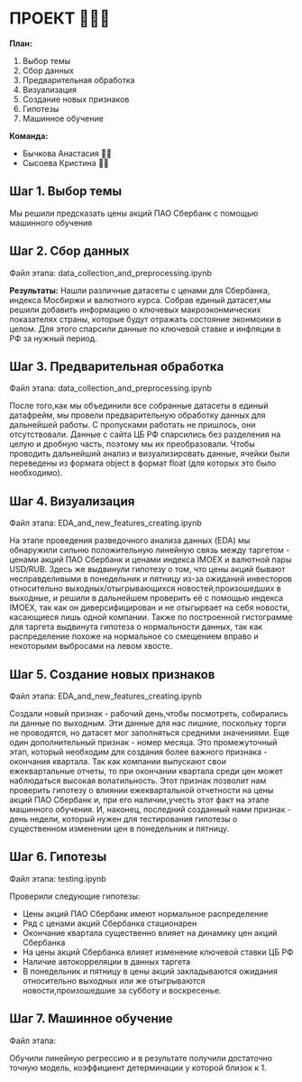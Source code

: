 # **ПРОЕКТ** :woman_factory_worker::nail_care:
**План:**
1. Выбор темы
2. Сбор данных
3. Предварительная обработка
4. Визуализация
5. Создание новых признаков
6. Гипотезы
7. Машинное обучение

**Команда:**
* Бычкова Анастасия :fairy_woman:
* Сысоева Кристина :elf_woman:
## **Шаг 1. Выбор темы**
Мы решили предсказать цены акций ПАО Сбербанк с помощью машинного обучения

## **Шаг 2. Сбор данных**
Файл этапа: data_collection_and_preprocessing.ipynb

**Результаты:**
Нашли различные датасеты с ценами для Сбербанка, индекса Мосбиржи и валютного курса. Собрав единый датасет,мы решили добавить информацию о ключевых макроэконмических показателях страны, которые будут отражать состояние эконмоики в целом. Для этого спарсили данные по ключевой ставке и инфляции в РФ за нужный период.
## **Шаг 3. Предварительная обработка**
Файл этапа: data_collection_and_preprocessing.ipynb

После того,как мы объединили все собранные датасеты в единый датафрейм, мы провели предварительную обработку данных для дальнейшей работы. С пропусками работать не пришлось, они отсутствовали. Данные с сайта ЦБ РФ спарсились без разделения на целую и дробную часть, поэтому мы их преобразовали. Чтобы проводить дальнейший анализ и визуализировать данные, ячейки были переведены из формата object в формат float (для которых это было необходимо).
## **Шаг 4. Визуализация**
Файл этапа: EDA_and_new_features_creating.ipynb

На этапе проведения разведочного анализа данных (EDA) мы обнаружили сильню положительную линейную связь между таргетом - ценами акций ПАО Сбербанк и ценами индекса IMOEX и валютной пары USD/RUB. Здесь же выдвинули гипотезу о том, что цены акций бывают несправделивыми в понедельник и пятницу из-за ожиданий инвесторов относительно выходных/отыгрывающихся новостей,произошедших в выходные, и решили в дальнейшем проверить её с помощью индекса IMOEX, так как он диверсифицирован и не отыгырвает на себя новости, касающиеся лишь одной компании. Также по построенной гистограмме для таргета выдвинута гипотеза о нормальности данных, так как распределение похоже на нормальное со смещением вправо и некоторыми выбросами на левом хвосте.
## **Шаг 5. Создание новых признаков**
Файл этапа: EDA_and_new_features_creating.ipynb

Создали новый признак - рабочий день,чтобы посмотреть, собирались ли данные по выходным. Эти данные для нас лишние, поскольку торги не проводятся, но датасет мог заполняться средними значениями. 
Еще один дополнительный признак - номер месяца. Это промежуточный этап, который необходим для создания более важного признака - окончания квартала. Так как компании выпускают свои ежеквартальные отчеты, то при окончании квартала среди цен может наблюдаться высокая волатильность. Этот признак позволит нам проверить гипотезу о влиянии ежеквартальной отчетности на цены акций ПАО Сбербанк и, при его наличии,учесть этот факт на этапе машинного обучения. И, наконец, последний созданный нами признак - день недели, который нужен для тестирования гипотезы о существенном изменении цен в понедельник и пятницу.
## **Шаг 6. Гипотезы**
Файл этапа: testing.ipynb

Проверили следующие гипотезы:
* Цены акций ПАО Сбербанк имеют нормальное распределение
* Ряд с ценами акций Сбербанка стационарен
* Окончание квартала существенно влияет на динамику цен акций Сбербанка
* На цены акций Сбербанка влияет изменение ключевой ставки ЦБ РФ
* Наличие автокорреляции в данных таргета
* В понедельник и пятницу в цены акций закладываются ожидания относительно выходных или же отыгрываются новости,произошедшие за субботу и воскресенье.
## **Шаг 7. Машинное обучение**
Файл этапа:

Обучили линейную регрессию и в результате получили достаточно точную модель, коэффициент детерминации у которой близок к 1. 
